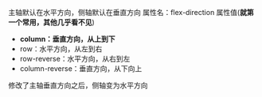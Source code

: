 主轴默认在水平方向，侧轴默认在垂直方向
属性名：flex-direction
属性值(**就第一个常用，其他几乎看不见**)
- **column：垂直方向，从上到下**
- row：水平方向，从左到右
- row-reverse：水平方向，从右到左
- column-reverse：垂直方向，从下向上


修改了主轴垂直方向之后，侧轴变为水平方向